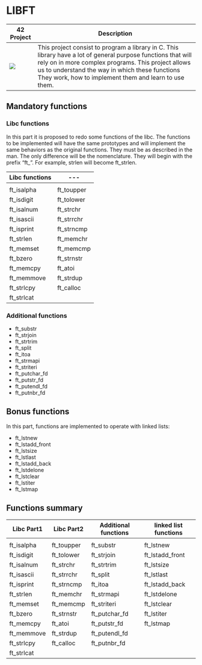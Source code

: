 
# LIBFT
| 42 Project| Description |
| ----------- | ----------- |
| <a href=""> <img src="https://github.com/0bvim/42-project-badges/blob/main/badges/libftm.png?raw=true" /></a> | This project consist to program a library in C. This library have a lot of general purpose functions that will rely on in more complex programs. This project allows us to understand the way in which these functions They work, how to implement them and learn to use them.|

## Mandatory functions
### Libc functions
In this part it is proposed to redo some functions of the libc. The functions to be implemented will have the same prototypes and will implement the same behaviors as the original functions. They must be as described in the man. The only difference will be the nomenclature.
They will begin with the prefix “ft_”. For example, strlen will become ft_strlen.

| Libc functions| --- |
| ----------- | ----------- |
|             |             |
| ft_isalpha  | ft_toupper  |
| ft_isdigit  | ft_tolower  |
| ft_isalnum  | ft_strchr   |
| ft_isascii  | ft_strrchr  |
| ft_isprint  | ft_strncmp  |
| ft_strlen   | ft_memchr   |
| ft_memset   | ft_memcmp   |
| ft_bzero    | ft_strnstr  |
| ft_memcpy   | ft_atoi     |
| ft_memmove  | ft_strdup   |
| ft_strlcpy  | ft_calloc   |
| ft_strlcat  |             |

### Additional functions

- ft_substr
- ft_strjoin
- ft_strtrim
- ft_split
- ft_itoa
- ft_strmapi
- ft_striteri
- ft_putchar_fd
- ft_putstr_fd
- ft_putendl_fd
- ft_putnbr_fd

## Bonus functions
In this part, functions are implemented to operate with linked lists:

- ft_lstnew
- ft_lstadd_front
- ft_lstsize
- ft_lstlast
- ft_lstadd_back
- ft_lstdelone
- ft_lstclear
- ft_lstiter
- ft_lstmap

## Functions summary

| Libc Part1| Libc Part2 | Additional functions | linked list functions |
| ----------- | ----------- | -----------    | -----------    |
|             |             |                ||
| ft_isalpha  | ft_toupper  | ft_substr      |ft_lstnew|
| ft_isdigit  | ft_tolower  | ft_strjoin     |ft_lstadd_front|
| ft_isalnum  | ft_strchr   | ft_strtrim     |ft_lstsize|
| ft_isascii  | ft_strrchr  | ft_split       |ft_lstlast|
| ft_isprint  | ft_strncmp  | ft_itoa        |ft_lstadd_back|
| ft_strlen   | ft_memchr   | ft_strmapi     |ft_lstdelone|
| ft_memset   | ft_memcmp   | ft_striteri    |ft_lstclear|
| ft_bzero    | ft_strnstr  | ft_putchar_fd  |ft_lstiter|
| ft_memcpy   | ft_atoi     | ft_putstr_fd   |ft_lstmap|
| ft_memmove  | ft_strdup   | ft_putendl_fd  ||
| ft_strlcpy  | ft_calloc   | ft_putnbr_fd   ||
| ft_strlcat  |             |    ||

